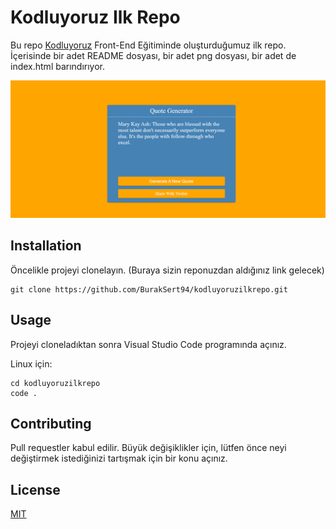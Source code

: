 # Kodluyoruz Ilk Repo
Bu repo [Kodluyoruz](https://www.kodluyoruz.org/) Front-End Eğitiminde oluşturduğumuz ilk repo. İçerisinde bir adet README dosyası, bir adet png dosyası, bir adet de index.html barındırıyor.

![Image](img.png)

## Installation

Öncelikle projeyi clonelayın. (Buraya sizin reponuzdan aldığınız link gelecek)

```
git clone https://github.com/BurakSert94/kodluyoruzilkrepo.git

```

## Usage

Projeyi cloneladıktan sonra Visual Studio Code programında açınız.

Linux için:

```
cd kodluyoruzilkrepo
code .

```

## Contributing

Pull requestler kabul edilir. Büyük değişiklikler için, lütfen önce neyi değiştirmek istediğinizi tartışmak için bir konu açınız.

## License

[MIT](https://choosealicense.com/licenses/mit/)